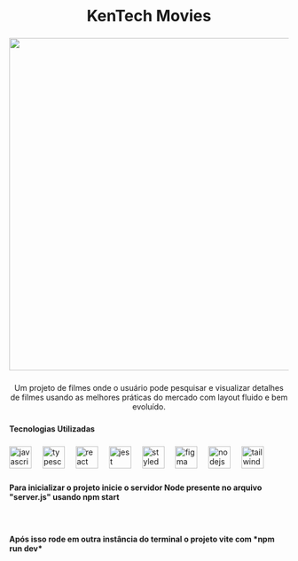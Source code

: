 <br clear="both">

<h1 align="center">KenTech Movies</h1>

###

<div align="center">
  <img height="600" src="https://file.notion.so/f/f/e3debdd3-be68-43e5-a9df-e155efdd275a/13c1b8fc-90a1-484c-8456-0612f71b6414/Untitled.png?id=0f0540d4-7322-4614-a5cb-e99c12438bef&table=block&spaceId=e3debdd3-be68-43e5-a9df-e155efdd275a&expirationTimestamp=1699135200000&signature=-NTiZvI9NUHsw6tM-OWpouiMPGVG1HfEkoaAItgQOSw&downloadName=Untitled.png"  />
</div>

###

<p align="center">Um projeto de filmes onde o usuário pode pesquisar e visualizar detalhes de filmes usando as melhores práticas do mercado com layout fluido e bem evoluído.</p>

###

<h4 align="left">Tecnologias Utilizadas</h4>

###

<div align="left">
  <img src="https://cdn.jsdelivr.net/gh/devicons/devicon/icons/javascript/javascript-original.svg" height="40" alt="javascript logo"  />
  <img width="12" />
  <img src="https://cdn.jsdelivr.net/gh/devicons/devicon/icons/typescript/typescript-original.svg" height="40" alt="typescript logo"  />
  <img width="12" />
  <img src="https://cdn.jsdelivr.net/gh/devicons/devicon/icons/react/react-original.svg" height="40" alt="react logo"  />
  <img width="12" />
  <img src="https://cdn.jsdelivr.net/gh/devicons/devicon/icons/jest/jest-plain.svg" height="40" alt="jest logo"  />
  <img width="12" />
  <img src="https://skillicons.dev/icons?i=styledcomponents" height="40" alt="styledcomponents logo"  />
  <img width="12" />
  <img src="https://skillicons.dev/icons?i=figma" height="40" alt="figma logo"  />
  <img width="12" />
  <img src="https://cdn.simpleicons.org/nodedotjs/339933" height="40" alt="nodejs logo"  />
  <img width="12" />
  <img src="https://cdn.simpleicons.org/tailwindcss/06B6D4" height="40" alt="tailwindcss logo"  />
</div>

###

<h4 align="left">Para inicializar o projeto inicie o servidor Node presente no arquivo "server.js" usando npm start</h4>

###

<br clear="both">

<h4 align="left">Após isso rode em outra instância do terminal o projeto vite com *npm run dev*</h4>

###
